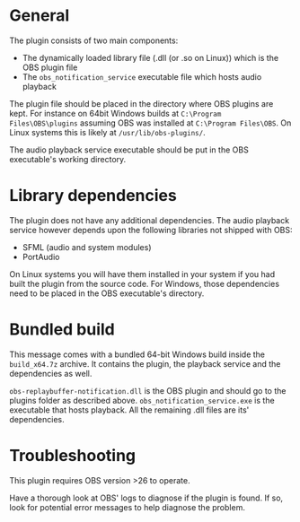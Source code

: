 # General

The plugin consists of two main components:

* The dynamically loaded library file (.dll (or .so on Linux)) which is the OBS plugin file
* The `obs_notification_service` executable file which hosts audio playback

The plugin file should be placed in the directory where OBS plugins are kept.
For instance on 64bit Windows builds at `C:\Program Files\OBS\plugins` assuming OBS was installed at `C:\Program Files\OBS`. On Linux systems this is likely at `/usr/lib/obs-plugins/`.

The audio playback service executable should be put in the OBS executable's working directory.

# Library dependencies

The plugin does not have any additional dependencies. The audio playback service however depends upon the following libraries not shipped with OBS:

* SFML (audio and system modules)
* PortAudio

On Linux systems you will have them installed in your system if you had built the plugin from the source code.
For Windows, those dependencies need to be placed in the OBS executable's directory.

# Bundled build

This message comes with a bundled 64-bit Windows build inside the `build_x64.7z` archive.
It contains the plugin, the playback service and the dependencies as well.

`obs-replaybuffer-notification.dll` is the OBS plugin and should go to the plugins folder as described above.
`obs_notification_service.exe` is the executable that hosts playback. All the remaining .dll files are its' dependencies.


# Troubleshooting

This plugin requires OBS version >26 to operate.

Have a thorough look at OBS' logs to diagnose if the plugin is found.
If so, look for potential error messages to help diagnose the problem.
